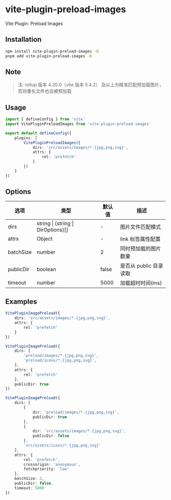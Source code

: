 # vite-plugin-preload-images

Vite Plugin: Preload Images

## Installation

```bash
npm install vite-plugin-preload-images -D
pnpm add vite-plugin-preload-images -D
```

## Note

> 注: rollup 版本 4.20.0（vite 版本 5.4.2） 及以上为精准匹配预加载图片，否则重名文件也会被预加载

## Usage

```typescript
import { defineConfig } from 'vite'
import VitePluginPreloadImages from 'vite-plugin-preload-images'

export default defineConfig({
    plugins: [
        VitePluginPreloadImages({
            dirs: 'src/assets/images/*.{jpg,png,svg}',
            attrs: {
                rel: 'prefetch'
            }
        })
    ]
})
```

## Options

| 选项 | 类型 | 默认值 | 描述 |
|------|------|--------|------|
| dirs | string \| (string \| DirOptions)[] | - | 图片文件匹配模式 |
| attrs | Object | - | link 标签属性配置 |
| batchSize | number | 2 | 同时预加载的图片数量 |
| publicDir | boolean | false | 是否从 public 目录读取 |
| timeout | number | 5000 | 加载超时时间(ms) |

## Examples

```typescript
VitePluginImagePreload({
    dirs: 'src/assets/images/*.{jpg,png,svg}',
    attrs: {
        rel: 'prefetch'
    }
})
```

```typescript
VitePluginImagePreload({
    dirs: [
        'preload/images/*.{jpg,png,svg}',
        'preload/icons/*.{jpg,png,svg}',
    ],
    attrs: {
        rel: 'prefetch'
    },
    publicDir: true
})
```

```typescript
VitePluginImagePreload({
    dirs: [
        {
            dir: 'preload/images/*.{jpg,png,svg}',
            publicDir: true
        },
        {
            dir: 'src/assets/images/*.{jpg,png,svg}',
            publicDir: false
        },
        'src/assets/icons/*.{jpg,png,svg}'
    ],
    attrs: {
        rel: 'prefetch',
        crossorigin: 'anonymous',
        fetchpriority: 'low'
    },
    batchSize: 2,
    publicDir: false,
    timeout: 5000
})
```

